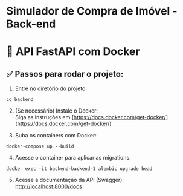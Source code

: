 
# Simulador de Compra de Imóvel - Back-end
# 🚀 API FastAPI com Docker

## ✅ Passos para rodar o projeto:

1. Entre no diretório do projeto:  
```
cd backend
```

2. (Se necessário) Instale o Docker:  
Siga as instruções em [https://docs.docker.com/get-docker/](https://docs.docker.com/get-docker/)

3. Suba os containers com Docker:  
```
docker-compose up --build
```

4. Acesse o container para aplicar as migrations:  
```
docker exec -it backend-backend-1 alembic upgrade head
```

5. Acesse a documentação da API (Swagger):  
[http://localhost:8000/docs](http://localhost:8000/docs)
